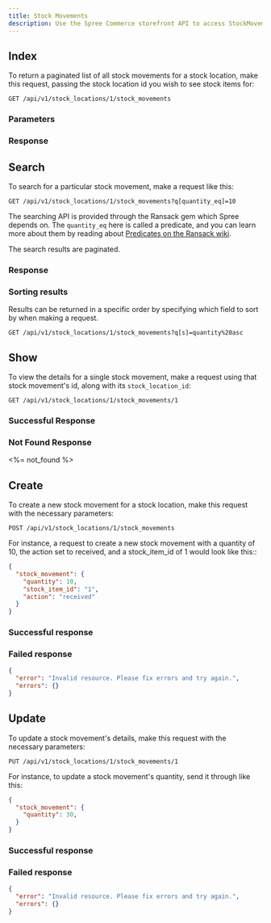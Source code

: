 ```yaml
---
title: Stock Movements
description: Use the Spree Commerce storefront API to access StockMovement data.
---
```


## Index

<alert type="admin_only" kind="danger"></alert>

To return a paginated list of all stock movements for a stock location, make this request, passing the stock location id you wish to see stock items for:

```text
GET /api/v1/stock_locations/1/stock_movements
```

### Parameters

<params params='[
  {
    "name": "page",
    "description": "The page number of stock movements to display."
  }, {
    "name": "per_page",
    "description": "The number of stock movements to return per page"
  }
]'></params>

### Response

<status code="200"></status>
<json sample="stock_movements"></json>

## Search

<alert type="admin_only" kind="danger"></alert>

To search for a particular stock movement, make a request like this:

```text
GET /api/v1/stock_locations/1/stock_movements?q[quantity_eq]=10
```

The searching API is provided through the Ransack gem which Spree depends on. The `quantity_eq` here is called a predicate, and you can learn more about them by reading about [Predicates on the Ransack wiki](https://github.com/ernie/ransack/wiki/Basic-Searching).

The search results are paginated.

### Response

<status code="200"></status>
<json sample="stock_movements"></json>

### Sorting results

Results can be returned in a specific order by specifying which field to sort by when making a request.

```text
GET /api/v1/stock_locations/1/stock_movements?q[s]=quantity%20asc
```

## Show

<alert type="admin_only" kind="danger"></alert>

To view the details for a single stock movement, make a request using that stock movement's id, along with its `stock_location_id`:

```text
GET /api/v1/stock_locations/1/stock_movements/1
```

### Successful Response

<status code="200"></status>
<json sample="stock_movement"></json>

### Not Found Response

<%= not_found %>

## Create

<alert type="admin_only" kind="danger"></alert>

To create a new stock movement for a stock location, make this request with the necessary parameters:

```text
POST /api/v1/stock_locations/1/stock_movements
```

For instance, a request to create a new stock movement with a quantity of 10, the action set to received, and a stock_item_id of 1 would look like this::

```json
{
  "stock_movement": {
    "quantity": 10,
    "stock_item_id": "1",
    "action": "received"
  }
}
```

### Successful response

<status code="201"></status>
<json sample="stock_movement"></json>

### Failed response

<status code="422"></status>
```json
{
  "error": "Invalid resource. Please fix errors and try again.",
  "errors": {}
}
```

## Update

<alert type="admin_only" kind="danger"></alert>

To update a stock movement's details, make this request with the necessary parameters:

```text
PUT /api/v1/stock_locations/1/stock_movements/1
```

For instance, to update a stock movement's quantity, send it through like this:

```json
{
  "stock_movement": {
    "quantity": 30,
  }
}
```

### Successful response

<status code="201"></status>
<json sample="stock_movement" merge='{"quantity": 30}'></json>

### Failed response

<status code="422"></status>
```json
{
  "error": "Invalid resource. Please fix errors and try again.",
  "errors": {}
}
```
